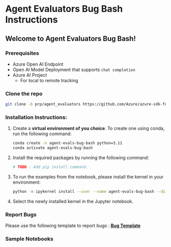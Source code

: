 # Agent Evaluators Bug Bash Instructions

## Welcome to Agent Evaluators Bug Bash!

### Prerequisites
- Azure Open AI Endpoint
- Open AI Model Deployment that supports `chat completion`
- Azure AI Project
  - For local to remote tracking

### Clone the repo
```bash
git clone -b prp/agent_evaluators https://github.com/Azure/azure-sdk-for-python
```

### Installation Instructions:

1. Create a **virtual environment of you choice**. To create one using conda, run the following command:
    ```bash
    conda create -n agent-evals-bug-bash python=3.11
    conda activate agent-evals-bug-bash
    ```
2. Install the required packages by running the following command:
    ```bash
   # TODO : Add pip install command.
    ```
3. To run the examples from the notebook, please install the kernel in your environment:
   ```bash
   python -m ipykernel install --user --name agent-evals-bug-bash --display-name "agent-evals-bug-bash"
   ```
4. Select the newly installed kernel in the Jupyter notebook.

### Report Bugs

Please use the following template to report bugs : [**Bug Template**](https://msdata.visualstudio.com/3adb301f-9ede-41f2-933b-fcd1a486ff7f/_workitems/create/Bug?templateId=9079923c-1e6d-4341-be65-a0665e17f0d7&ownerId=8d25f9a6-0175-4ac6-8d4e-c1e2702a635c)

### Sample Notebooks

